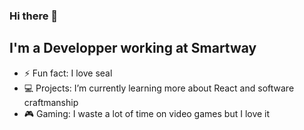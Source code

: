 ### Hi there 👋

<!--
**EwenBALOUIN/EwenBALOUIN** is a ✨ _special_ ✨ repository because its `README.md` (this file) appears on your GitHub profile.

Here are some ideas to get you started:

- 🔭 I’m currently working on ...
- 🌱 I’m currently learning ...
- 👯 I’m looking to collaborate on ...
- 🤔 I’m looking for help with ...
- 💬 Ask me about ...
- 📫 How to reach me: ...
- 😄 Pronouns: ...
- ⚡ Fun fact: ...
-->
## I'm a Developper working at Smartway
 - ⚡ Fun fact: I love seal
 - 💻 Projects: I’m currently learning more about React and software craftmanship
 - 🎮 Gaming: I waste a lot of time on video games but I love it
 <!-- - 🚀 My Website: https://ewenbalouin.github.io/  -->
 

